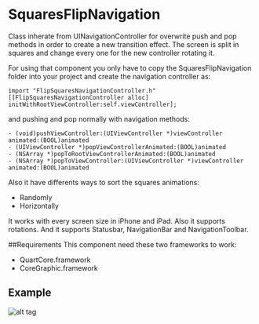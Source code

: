 SquaresFlipNavigation
=====================

Class inherate from UINavigationController for overwrite push and pop methods in order to create a new transition effect. The screen is split in squares and change every one for the new controller rotating it.

For using that component you only have to copy the SquaresFlipNavigation folder into your project and create the navigation controller as:

    import "FlipSquaresNavigationController.h"
    [[FlipSquaresNavigationController alloc] initWithRootViewController:self.viewController];
  
and pushing and pop normally with navigation methods:

    - (void)pushViewController:(UIViewController *)viewController animated:(BOOL)animated
    - (UIViewController *)popViewControllerAnimated:(BOOL)animated
    - (NSArray *)popToRootViewControllerAnimated:(BOOL)animated
    - (NSArray *)popToViewController:(UIViewController *)viewController animated:(BOOL)animated
  
Also it have differents ways to sort the squares animations:
- Randomly
- Horizontally

It works with every screen size in iPhone and iPad. Also it supports rotations. And it supports Statusbar, NavigationBar and NavigationToolbar.

##Requirements
This component need these two frameworks to work:
- QuartCore.framework 
- CoreGraphic.framework

## Example

![alt tag](https://raw.github.com/andresbrun/SquaresFlipNavigation/origin/example_images/example.gif)

